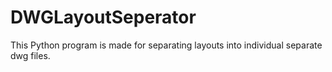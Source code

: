 # DWGLayoutSeperator
This Python program is made for separating layouts into individual separate dwg files.
